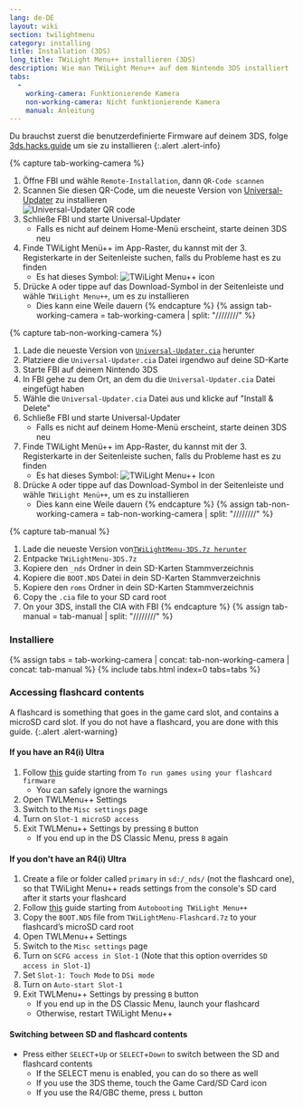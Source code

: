 ```yaml
---
lang: de-DE
layout: wiki
section: twilightmenu
category: installing
title: Installation (3DS)
long_title: TWiLight Menu++ installieren (3DS)
description: Wie man TWiLight Menu++ auf dem Nintendo 3DS installiert
tabs:
  - 
    working-camera: Funktionierende Kamera
    non-working-camera: Nicht funktionierende Kamera
    manual: Anleitung
---
```


Du brauchst zuerst die benutzerdefinierte Firmware auf deinem 3DS, folge [3ds.hacks.guide](https://3ds.hacks.guide) um sie zu installieren
{:.alert .alert-info}

{% capture tab-working-camera %}
1. Öffne FBI und wähle `Remote-Installation`, dann `QR-Code scannen`
1. Scannen Sie diesen QR-Code, um die neueste Version von [Universal-Updater](https://github.com/Universal-Team/Universal-Updater) zu installieren<br> ![Universal-Updater QR code](https://db.universal-team.net/assets/images/qr/universal-updater-cia.png)
1. Schließe FBI und starte Universal-Updater
   - Falls es nicht auf deinem Home-Menü erscheint, starte deinen 3DS neu
1. Finde TWiLight Menü++ im App-Raster, du kannst mit der 3. Registerkarte in der Seitenleiste suchen, falls du Probleme hast es zu finden
   - Es hat dieses Symbol: ![TWiLight Menu++ icon](https://raw.githubusercontent.com/DS-Homebrew/TWiLightMenu/master/booter/icon.bmp)
1. Drücke <kbd class="face">A</kbd> oder tippe auf das Download-Symbol in der Seitenleiste und wähle `TWiLight Menu++`, um es zu installieren
   - Dies kann eine Weile dauern
{% endcapture %}
{% assign tab-working-camera = tab-working-camera | split: "////////" %}

{% capture tab-non-working-camera %}
1. Lade die neueste Version von [`Universal-Updater.cia`](https://github.com/Universal-Team/Universal-Updater/releases/latest/download/Universal-Updater.cia) herunter
1. Platziere die `Universal-Updater.cia` Datei irgendwo auf deine SD-Karte
1. Starte FBI auf deinem Nintendo 3DS
1. In FBI gehe zu dem Ort, an dem du die `Universal-Updater.cia` Datei eingefügt haben
1. Wähle die `Universal-Updater.cia` Datei aus und klicke auf "Install & Delete"
1. Schließe FBI und starte Universal-Updater
   - Falls es nicht auf deinem Home-Menü erscheint, starte deinen 3DS neu
1. Finde TWiLight Menü++ im App-Raster, du kannst mit der 3. Registerkarte in der Seitenleiste suchen, falls du Probleme hast es zu finden
   - Es hat dieses Symbol: ![TWiLight Menu++ Icon](https://raw.githubusercontent.com/DS-Homebrew/TWiLightMenu/master/booter/icon.bmp)
1. Drücke <kbd class="face">A</kbd> oder tippe auf das Download-Symbol in der Seitenleiste und wähle `TWiLight Menü++`, um es zu installieren
   - Dies kann eine Weile dauern
{% endcapture %}
{% assign tab-non-working-camera = tab-non-working-camera | split: "////////" %}

{% capture tab-manual %}
1. Lade die neueste Version von[`TWiLightMenu-3DS.7z herunter`](https://github.com/DS-Homebrew/TWiLightMenu/releases/latest/download/TWiLightMenu-3DS.7z)
1. Entpacke `TWiLightMenu-3DS.7z`
1. Kopiere den `_nds` Ordner in dein SD-Karten Stammverzeichnis
1. Kopiere die `BOOT.NDS` Datei in dein SD-Karten Stammverzeichnis
1. Kopiere den `roms` Ordner in dein SD-Karten Stammverzeichnis
1. Copy the `.cia` file to your SD card root
1. On your 3DS, install the CIA with FBI
{% endcapture %}
{% assign tab-manual = tab-manual | split: "////////" %}

### Installiere

{% assign tabs = tab-working-camera | concat: tab-non-working-camera | concat: tab-manual %}
{% include tabs.html index=0 tabs=tabs %}

### Accessing flashcard contents

A flashcard is something that goes in the game card slot, and contains a microSD card slot. If you do not have a flashcard, you are done with this guide.
{:.alert .alert-warning}

#### If you have an R4(i) Ultra

1. Follow [this](installing-flashcard) guide starting from `To run games using your flashcard firmware`
     - You can safely ignore the warnings
1. Open TWLMenu++ Settings
1. Switch to the `Misc settings` page
1. Turn on `Slot-1 microSD access`
1. Exit TWLMenu++ Settings by pressing `B` button
     - If you end up in the DS Classic Menu, press `B` again

#### If you don't have an R4(i) Ultra

1. Create a file or folder called `primary` in `sd:/_nds/` (not the flashcard one), so that TWiLight Menu++ reads settings from the console's SD card after it starts your flashcard
1. Follow [this](installing-flashcard) guide starting from `Autobooting TWiLight Menu++`
1. Copy the `BOOT.NDS` file from `TWiLightMenu-Flashcard.7z` to your flashcard’s microSD card root
1. Open TWLMenu++ Settings
1. Switch to the `Misc settings` page
1. Turn on `SCFG access in Slot-1` (Note that this option overrides `SD access in Slot-1`)
1. Set `Slot-1: Touch Mode` to `DSi mode`
1. Turn on `Auto-start Slot-1`
1. Exit TWLMenu++ Settings by pressing `B` button
     - If you end up in the DS Classic Menu, launch your flashcard
     - Otherwise, restart TWiLight Menu++

#### Switching between SD and flashcard contents
- Press either `SELECT`+`Up` or `SELECT`+`Down` to switch between the SD and flashcard contents
     - If the SELECT menu is enabled, you can do so there as well
     - If you use the 3DS theme, touch the Game Card/SD Card icon
     - If you use the R4/GBC theme, press `L` button
